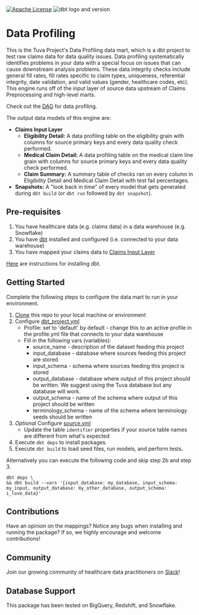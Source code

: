 [![Apache License](https://img.shields.io/badge/License-Apache%202.0-blue.svg)](https://opensource.org/licenses/Apache-2.0) ![dbt logo and version](https://img.shields.io/static/v1?logo=dbt&label=dbt-version&message=1.x&color=orange)

# Data Profiling

This is the Tuva Project's Data Profiling data mart, which is a dbt project to test raw claims data for data quality issues. 
Data profiling systematically identifies problems in your data with a special focus on issues that can cause downstream analysis problems. 
These data integrity checks include general fill rates, fill rates specific to claim types, uniqueness, referential integrity, date validation, and valid values (gender, healthcare codes, etc). 
This engine runs off of the input layer of source data upstream of Claims Preprocessing and high-level marts.

Check out the [DAG](https://tuva-health.github.io/data_profiling/#!/overview?g_v=1) for data profiling.

The output data models of this engine are:

- **Claims Input Layer**
  - **Eligibility Detail:** A data profiling table on the eligibility grain with columns for source primary keys and every data quality check performed.
  - **Medical Claim Detail:** A data profiling table on the medical claim line grain with columns for source primary keys and every data quality check performed.
  - **Claim Summary:** A summary table of checks ran on every column in Eligibility Detail and Medical Claim Detail with test fail percentages.
- **Snapshots:** A "look back in time" of every model that gets generated during `dbt build` (or `dbt run` followed by `dbt snapshot`). 

## Pre-requisites
1. You have healthcare data (e.g. claims data) in a data warehouse (e.g. Snowflake)
2. You have [dbt](https://www.getdbt.com/) installed and configured (i.e. connected to your data warehouse)
3. You have mapped your claims data to [Claims Input Layer](https://thetuvaproject.com/docs/data-models/claims-input-layer)
    
[Here](https://docs.getdbt.com/dbt-cli/installation) are instructions for installing dbt.

## Getting Started
Complete the following steps to configure the data mart to run in your environment.

1. [Clone](https://docs.github.com/en/repositories/creating-and-managing-repositories/cloning-a-repository) this repo to your local machine or environment
2. Configure [dbt_project.yml](/dbt_project.yml)
    - Profile: set to 'default' by default - change this to an active profile in the profile.yml file that connects to your data warehouse 
    - Fill in the following vars (variables):
      - source_name - description of the dataset feeding this project 
      - input_database - database where sources feeding this project are stored 
      - input_schema - schema where sources feeding this project is stored 
      - output_database - database where output of this project should be written. We suggest using the Tuva database but any database will work. 
      - output_schema - name of the schema where output of this project should be written
      - terminology_schema - name of the schema where terminology seeds should be written
3. _Optional_ Configure [source.yml](/models/source.yml)
    - Update the table `identifier` properties if your source table names are different from what's expected
4. Execute `dbt deps` to install packages.
5. Execute `dbt build` to load seed files, run models, and perform tests.

Alternatively you can execute the following code and skip step 2b and step 3.
```
dbt deps \
&& dbt build --vars '{input_database: my_database, input_schema: my_input, output_database: my_other_database, output_schema: i_love_data}'
```

## Contributions
Have an opinion on the mappings? Notice any bugs when installing and running the package? 
If so, we highly encourage and welcome contributions!

## Community
Join our growing community of healthcare data practitioners on [Slack](https://join.slack.com/t/thetuvaproject/shared_invite/zt-16iz61187-G522Mc2WGA2mHF57e0il0Q)!

## Database Support
This package has been tested on BigQuery, Redshift, and Snowflake.
